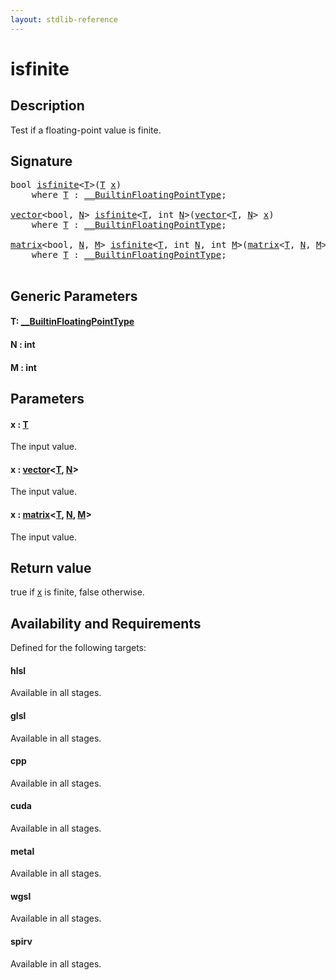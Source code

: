 ```yaml
---
layout: stdlib-reference
---
```


# isfinite

## Description

Test if a floating-point value is finite.



## Signature 

<pre>
<span class="code_keyword">bool</span> <a href="isfinite.html">isfinite</a>&lt;<a href="isfinite.html#typeparam-T" class="code_type">T</a>&gt;(<a href="isfinite.html#typeparam-T" class="code_type">T</a> <a href="isfinite.html#decl-x" class="code_param">x</a>)
    <span class='code_keyword'>where</span> <a href="isfinite.html#typeparam-T" class="code_type">T</a> : <a href="../interfaces/0_builtinfloatingpointtype-029hm/index.html" class="code_type">__BuiltinFloatingPointType</a>;

<a href="../types/vector/index.html" class="code_type">vector</a>&lt;<span class="code_keyword">bool</span>, <a href="isfinite.html#decl-N" class="code_var">N</a>&gt; <a href="isfinite.html">isfinite</a>&lt;<a href="isfinite.html#typeparam-T" class="code_type">T</a>, <span class="code_keyword">int</span> <a href="isfinite.html#decl-N" class="code_var">N</a>&gt;(<a href="../types/vector/index.html" class="code_type">vector</a>&lt;<a href="isfinite.html#typeparam-T" class="code_type">T</a>, <a href="isfinite.html#decl-N" class="code_var">N</a>&gt; <a href="isfinite.html#decl-x" class="code_param">x</a>)
    <span class='code_keyword'>where</span> <a href="isfinite.html#typeparam-T" class="code_type">T</a> : <a href="../interfaces/0_builtinfloatingpointtype-029hm/index.html" class="code_type">__BuiltinFloatingPointType</a>;

<a href="../types/matrix/index.html" class="code_type">matrix</a>&lt;<span class="code_keyword">bool</span>, <a href="isfinite.html#decl-N" class="code_var">N</a>, <a href="isfinite.html#decl-M" class="code_var">M</a>&gt; <a href="isfinite.html">isfinite</a>&lt;<a href="isfinite.html#typeparam-T" class="code_type">T</a>, <span class="code_keyword">int</span> <a href="isfinite.html#decl-N" class="code_var">N</a>, <span class="code_keyword">int</span> <a href="isfinite.html#decl-M" class="code_var">M</a>&gt;(<a href="../types/matrix/index.html" class="code_type">matrix</a>&lt;<a href="isfinite.html#typeparam-T" class="code_type">T</a>, <a href="isfinite.html#decl-N" class="code_var">N</a>, <a href="isfinite.html#decl-M" class="code_var">M</a>&gt; <a href="isfinite.html#decl-x" class="code_param">x</a>)
    <span class='code_keyword'>where</span> <a href="isfinite.html#typeparam-T" class="code_type">T</a> : <a href="../interfaces/0_builtinfloatingpointtype-029hm/index.html" class="code_type">__BuiltinFloatingPointType</a>;

</pre>

## Generic Parameters

####  <a id="typeparam-T"></a>T: [\_\_BuiltinFloatingPointType](../interfaces/0_builtinfloatingpointtype-029hm/index.html)
####  <a id="decl-N"></a>N  : int
####  <a id="decl-M"></a>M  : int

## Parameters

####  <a id="decl-x"></a>x  : [T](isfinite.html#typeparam-T)
The input value.

####  <a id="decl-x"></a>x  : [vector](../types/vector/index.html)\<[T](../types/vector/index.html#typeparam-T), [N](../types/vector/index.html#decl-N)\>
The input value.

####  <a id="decl-x"></a>x  : [matrix](../types/matrix/index.html)\<[T](../types/matrix/t-0.html), [N](../types/matrix/index.html#decl-N), [M](../types/matrix/index.html#decl-M)\>
The input value.


## Return value
<span class='code'>true</span> if <span class='code'><a href="isfinite.html#decl-x" class="code_param">x</a></span> is finite, <span class='code'>false</span> otherwise.


## Availability and Requirements

Defined for the following targets:

#### hlsl
Available in all stages.

#### glsl
Available in all stages.

#### cpp
Available in all stages.

#### cuda
Available in all stages.

#### metal
Available in all stages.

#### wgsl
Available in all stages.

#### spirv
Available in all stages.



